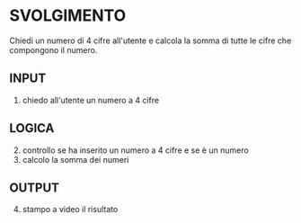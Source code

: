 # SVOLGIMENTO
Chiedi un numero di 4 cifre all'utente
e calcola la somma di tutte le cifre che compongono il numero.

## INPUT
1. chiedo all'utente un numero a 4 cifre

## LOGICA
2. controllo se ha inserito un numero a 4 cifre e se è un numero
3. calcolo la somma dei numeri

## OUTPUT
4. stampo a video il risultato